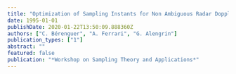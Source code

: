 ```yaml
---
title: "Optimization of Sampling Instants for Non Ambiguous Radar Doppler Frequency Estimation"
date: 1995-01-01
publishDate: 2020-01-22T13:50:09.888360Z
authors: ["C. Bérenguer", "A. Ferrari", "G. Alengrin"]
publication_types: ["1"]
abstract: ""
featured: false
publication: "*Workshop on Sampling Theory and Applications*"
---
```



